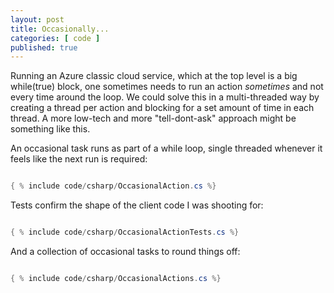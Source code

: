 ```yaml
---
layout: post
title: Occasionally...
categories: [ code ]
published: true
---
```


Running an Azure classic cloud service, which at the top level is a big while(true) block, one sometimes needs 
to run an action *sometimes* and not every time around the loop. We could solve this in a multi-threaded way by 
creating a thread per action and blocking for a set amount of time in each thread. A more low-tech and more 
"tell-dont-ask" approach might be something like this.

An occasional task runs as part of a while loop, single threaded whenever it feels like the next run is required:

```csharp

{ % include code/csharp/OccasionalAction.cs %}

```

Tests confirm the shape of the client code I was shooting for:

```csharp

{ % include code/csharp/OccasionalActionTests.cs %}

```


And a collection of occasional tasks to round things off:

```csharp

{ % include code/csharp/OccasionalActions.cs %}

```


